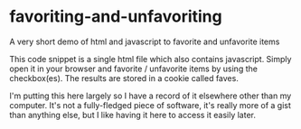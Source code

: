 # favoriting-and-unfavoriting
A very short demo of html and javascript to favorite and unfavorite items

This code snippet is a single html file which also contains javascript. Simply open it in your browser and favorite / unfavorite items by using the checkbox(es). The results are stored in a cookie called faves. 

I'm putting this here largely so I have a record of it elsewhere other than my computer. It's not a fully-fledged piece of software, it's really more of a gist than anything else, but I like having it here to access it easily later.
